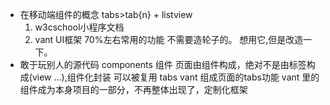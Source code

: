 - 在移动端组件的概念
  tabs>tab{n} + listview
  1. w3cschool小程序文档
  2. vant UI框架 70%左右常用的功能 不需要造轮子的。
  想用它,但是改造一下。
- 敢于玩别人的源代码 
  components 组件 
  页面由组件构成，绝对不是由标签构成(view ...),组件化封装 可以被复用
  tabs vant 组成页面的tabs功能
  vant 里的组件成为本身项目的一部分，不再整体出现了，定制化框架 